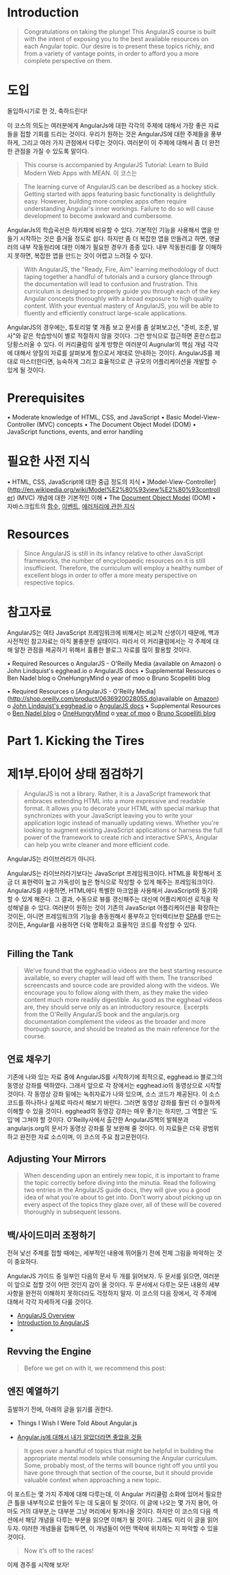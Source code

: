 ﻿# Introduction
> Congratulations on taking the plunge!
This AngularJS course is built with the intent of exposing you to the best available resources on each Angular topic. Our desire is to present these topics richly, and from a variety of vantage points, in order to afford you a more complete perspective on them.

# 도입
돌입하시기로 한 것, 축하드린다!

이 코스의 의도는 여러분에게 AngularJs에 대한 각각의 주제에 대해서 가장 좋은 자료들을 접할 기회를 드리는 것이다. 우리가 원하는 것은 AngularJS에 대한 주제들을 풍부하게, 그리고 여러 가지 관점에서 다루는 것이다. 여러분이 이 주제에 대해서 좀 더 완전한 관점을 가질 수 있도록 말이다.

> This course is accompanied by AngularJS Tutorial: Learn to Build Modern Web Apps with MEAN.
이 코스는 

> The learning curve of AngularJS can be described as a hockey stick. Getting started with apps featuring basic functionality is delightfully easy. However, building more complex apps often require understanding Angular's inner workings. Failure to do so will cause development to become awkward and cumbersome.

AngularJs의 학습곡선은 하키채에 비유할 수 있다. 기본적인 기능을 사용해서 앱을 만들기 시작하는 것은 즐거울 정도로 쉽다. 하지만 좀 더 복잡한 앱을 만들려고 하면, 앵귤러의 내부 작동원리에 대한 이해가 필요한 경우가 종종 있다. 내부 작동원리를 잘 이해하지 못하면, 복잡한 앱을 만드는 것이 어렵고 느려질 수 있다. 


> With AngularJS, the "Ready, Fire, Aim" learning methodology of duct taping together a handful of tutorials and a cursory glance through the documentation will lead to confusion and frustration. This curriculum is designed to properly guide you through each of the key Angular concepts thoroughly with a broad exposure to high quality content. With your eventual mastery of AngularJS, you will be able to fluently and efficiently construct large-scale applications.

AngularJS의 경우에는, 튜토리얼 몇 개좀 보고 문서를 좀 살펴보고선, "준비, 조준, 발사"와 같은 학습방식이 별로 적절하지 않을 것이다. 그런 방식으로 접근하면 혼란스럽고 당황스러울 수 있다. 이 커리큘럼의 설계 방향은 여러분이 Augnular의 핵심 개념 각각에 대해서 양질의 자료를 살펴보게 함으로서 제대로 안내하는 것이다. AngularJS를 제대로 마스터한다면, 능숙하게 그리고 효율적으로 큰 규모의 어플리케이션을 개발할 수 있게 될 것이다.  


# Prerequisites


•	Moderate knowledge of HTML, CSS, and JavaScript
•	Basic Model-View-Controller (MVC) concepts
•	The Document Object Model (DOM)
•	JavaScript functions, events, and error handling

# 필요한 사전 지식

•	HTML, CSS, JavaScript에 대한 중급 정도의 지식
•	]Model-View-Controller](http://en.wikipedia.org/wiki/Model%E2%80%93view%E2%80%93controller) (MVC) 개념에 대한 기본적인 이해
•	The [Document Object Model](http://en.wikipedia.org/wiki/Document_Object_Model) (DOM)
•	자바스크립트의 [함수](https://developer.mozilla.org/en-US/docs/Web/JavaScript/Guide/Functions), [이벤트](https://developer.mozilla.org/en-US/docs/Web/API/Event), [에러처리에 관한 지식](https://developer.mozilla.org/en-US/docs/Web/JavaScript/Reference/Statements/try...catch)

# Resources

> Since AngularJS is still in its infancy relative to other JavaScript frameworks, the number of encyclopaedic resources on it is still insufficient. Therefore, the curriculum will employ a healthy number of excellent blogs in order to offer a more meaty perspective on respective topics.

# 참고자료

AngularJS는 여타 JavaScript 프레임워크에 비해서는 비교적 신생이기 때문에, 백과사전적인 참고자료는 아직 불충분한 실태이다. 따라서 이 커리큘럼에서는 각 주제에 대해 알찬 관점을 제공하기 위해서 훌륭한 블로그 자료를 많이 활용할 것이다. 

•	Required Resources
o	AngularJS - O'Reilly Media (available on Amazon)
o	John Lindquist's egghead.io
o	AngularJS docs
•	Supplemental Resources
o	Ben Nadel blog
o	OneHungryMind
o	year of moo
o	Bruno Scopelliti blog


•	Required Resources
o	[AngularJS - O'Reilly Media] (http://shop.oreilly.com/product/0636920028055.do)available on [Amazon](http://www.amazon.com/AngularJS-Brad-Green/dp/1449344852/ref=sr_1_1?ie=UTF8&qid=1372874049&sr=8-1&keywords=angularjs))
o	[John Lindquist's egghead.io](http://www.egghead.io/)
o	[AngularJS docs](http://docs.angularjs.org/)
•	Supplemental Resources
o	[Ben Nadel blog](http://www.bennadel.com/)
o	[OneHungryMind](http://onehungrymind.com/)
o	[year of moo](http://www.yearofmoo.com/)
o	[Bruno Scopelliti blog](http://blog.brunoscopelliti.com/)

# Part 1. Kicking the Tires

# 제1부.타이어 상태 점검하기

> AngularJS is not a library.
> Rather, it is a JavaScript framework that embraces extending HTML into a more expressive and readable format. It allows you to decorate your HTML with special markup that synchronizes with your JavaScript leaving you to write your application logic instead of manually updating views. Whether you're looking to augment existing JavaScript applications or harness the full power of the framework to create rich and interactive SPA's, Angular can help you write cleaner and more efficient code.

AngularJS는 라이브러리가 아니다.

AngularJS는 라이브러라기보다는 JavaScript 프레임워크이다. HTML을 확장해서 조금 더 표현력이 높고 가독성이 높은 형식으로 작성할 수 있게 해주는 프레임워크이다. AngularJS를 사용하면, HTML에다 특별한 마크업을 사용해서 JavaScript와 동기화할 수 있게 해준다. 그 결과, 수동으로 뷰를 갱신해주는 대신에 어플리케이션 로직을 작성해넣을 수 있다. 여러분이 원하는 것이 기존의 JavaScript 어플리케이션을 확장하는 것이든, 아니면 프레임워크의 기능을 총동원해서 풍부하고 인터렉티브한 [SPA](http://en.wikipedia.org/wiki/Single-page_application)를 만드는 것이든, Angular를 사용하면 더욱 명확하고 효율적인 코드를 작성할 수 있다.   
 
## Filling the Tank 
> We've found that the egghead.io videos are the best starting resource available, so every chapter will lead off with them. The transcribed screencasts and source code are provided along with the videos. We encourage you to follow along with them, as they make the video content much more readily digestible.
As good as the egghead videos are, they should serve only as an introductory resource. Excerpts from the O'Reilly AngularJS book and the angularjs.org documentation complement the videos as the broader and more thorough source, and should be treated as the main reference for the course.

## 연료 채우기
기존에 나와 있는 자료 중에 AngularJS를 시작하기에 최적으로, egghead.io 블로그의 동영상 강좌를 택하였다. 그래서 앞으로 각 장에서는 egghead.io의 동영상으로 시작할 것이다. 각 동영상 강좌 밑에는 녹취자료가 나와 있으며, 소스 코드가 제공된다. 이 소스 코드를 하나하나 실제로 따라서 해보기 바란다. 그러면 동영상 강좌를 훨씬 더 수월하게 이해할 수 있을 것이다. 
egghead의 동영강 강좌는 매우 좋기는 하지만, 그 역할은 '도입'에 그쳐야 할 것이다. O'Reilly사에서 출간한 AngularJS책의 발췌분과 angularjs.org의 문서가 동영상 강좌를 잘 보완해 줄 것이다. 이 자료들은 더욱 광범위하고 완전한 자료 소스이며, 이 코스의 주요 참고문헌이다. 

## Adjusting Your Mirrors
> When descending upon an entirely new topic, it is important to frame the topic correctly before diving into the minutia.
Read the following two entries in the AngularJS guide docs, they will give you a good idea of what you're about to get into. Don't worry about picking up on every aspect of the topics they glaze over, all of these will be covered thoroughly in subsequent lessons.

## 백/사이드미러 조정하기

전혀 낯선 주제를 접할 때에는, 세부적인 내용에 뛰어들기 전에 전체 그림을 파악하는 것이 중요하다. 

AngularJS 가이드 중 일부인 다음의 문서 두 개를 읽어보자. 두 문서를 읽으면, 여러분이 앞으로 접할 것이 어떤 것인지 감이 올 것이다. 두 문서에서 다루는 모든 내용의 세부사항을 완전히 이해하지 못하더라도 걱정하지 말자. 이 코스의 다음 장에서, 각 주제에 대해서 각각 자세하게 다룰 것이다. 

 
- [AngularJS Overview](https://code.angularjs.org/1.2.26/docs/guide/concepts)
- [Introduction to AngularJS](https://code.angularjs.org/1.2.26/docs/guide/introduction)
- 
## Revving the Engine
> Before we get on with it, we recommend this post:

## 엔진 예열하기
출발하기 전에, 아래의 글을 읽기를 권한다. 
 
- Things I Wish I Were Told About Angular.js

- [Angular.js에 대해서 내가 알았더라면 좋았을 것들](http://ruoyusun.com/2013/05/25/things-i-wish-i-were-told-about-angular-js.html)

> It goes over a handful of topics that might be helpful in building the appropriate mental models while consuming the Angular curriculum. Some, probably most, of the terms will bounce right off you until you have gone through that section of the course, but it should provide valuable context when approaching a new topic.

이 포스트는 몇 가지 주제에 대해 다루는데, 이 Angular 커리큘럼 소화에 있어서 필요한 큰 틀을 내부적으로 만들어 두는 데 도움이 될 것이다. 이 글에 나오는 몇 가지 용어, 아마도 거의 대부분,는 대부분 그냥 머리에서 튕겨나올 것이다. 하지만 이 코스의 다음 섹션에서 해당 개념을 다루는 부분을 읽으면 이해가 될 것이다. 그래도 미리 이 글을 읽어두자. 이러한 개념들을 접해두면, 이 개념들이 어떤 맥락에 위치하는 지 파악할 수 있을 것이다.  

> Now it's off to the races!

이제 경주를 시작해 보자!
